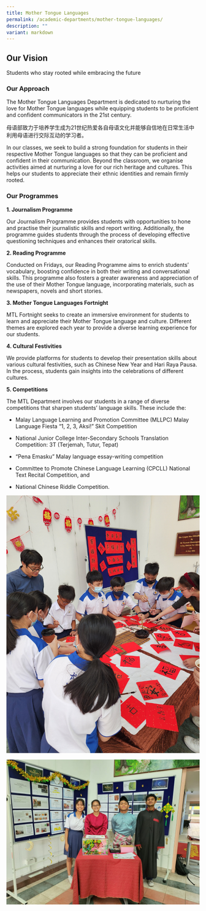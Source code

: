 ```yaml
---
title: Mother Tongue Languages
permalink: /academic-departments/mother-tongue-languages/
description: ""
variant: markdown
---
```

<h2>Our Vision</h2>

Students who stay rooted while embracing the future

<h3>Our Approach</h3>


The Mother Tongue Languages Department is dedicated to nurturing the love for Mother Tongue languages while equipping students to be proficient and confident communicators in the 21st century.

  

母语部致力于培养学生成为21世纪热爱各自母语文化并能够自信地在日常生活中利用母语进行交际互动的学习者。

  

In our classes, we seek to build a strong foundation for students in their respective Mother Tongue languages so that they can be proficient and confident in their communication. Beyond the classroom, we organise activities aimed at nurturing a love for our rich heritage and cultures. This helps our students to appreciate their ethnic identities and remain firmly rooted.

  

<h3>Our Programmes</h3>

  

**1\. Journalism Programme**

Our Journalism Programme provides students with opportunities to hone and practise their journalistic skills and report writing. Additionally, the programme guides students through the process of developing effective questioning techniques and enhances their oratorical skills.

  

**2\. Reading Programme**

Conducted on Fridays, our Reading Programme aims to enrich students’ vocabulary, boosting confidence in both their writing and conversational skills. This programme also fosters a greater awareness and appreciation of the use of their Mother Tongue language, incorporating materials, such as newspapers, novels and short stories.

  

**3\. Mother Tongue Languages Fortnight**&nbsp;

MTL Fortnight seeks to create an immersive environment for students to learn and appreciate their Mother Tongue language and culture. Different themes are explored each year to provide a diverse learning experience for our students.

  

**4\. Cultural Festivities**

We provide platforms for students to develop their presentation skills about various cultural festivities, such as Chinese New Year and Hari Raya Pausa. In the process, students gain insights into the celebrations of different cultures.&nbsp;

  

**5\. Competitions**

The MTL Department involves our students in a range of diverse competitions that sharpen students’ language skills. These include the:

*   Malay Language Learning and Promotion Committee (MLLPC) Malay Language Fiesta “1, 2, 3, Aksi!” Skit Competition
    
*   National Junior College Inter-Secondary Schools Translation Competition: 3T (Terjemah, Tutur, Tepat)&nbsp;
    
*   “Pena Emasku” Malay language essay-writing competition&nbsp;
    
*   Committee to Promote Chinese Language Learning (CPCLL) National Text Recital Competition, and
    
*   National Chinese Riddle Competition.
    

![](/images/2023images/Mother%20Tongue%20Languages/picture%201.jpg)

![](/images/2023images/Mother%20Tongue%20Languages/picture%202.jpeg)

